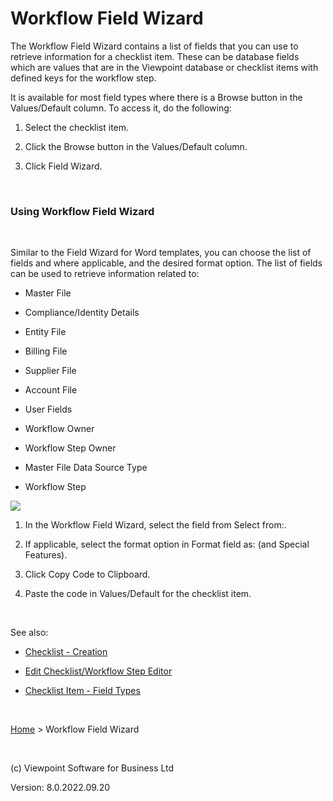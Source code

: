 



# Workflow Field Wizard
The Workflow Field Wizard contains a list of fields that you can use 
 to retrieve information for a checklist item. These can be database fields 
 which are values that are in the Viewpoint database or checklist items 
 with defined keys for the workflow step.

It is available for most field types where there is a Browse button 
 in the Values/Default column. To access it, do the following:

	

1. Select the checklist item.

	

1. Click the Browse button in the Values/Default column.

	

1. Click Field Wizard.

&nbsp;
### Using Workflow Field Wizard
&nbsp;

Similar to the Field Wizard for Word templates, you can choose the list 
 of fields and where applicable, and the desired format option. The list 
 of fields can be used to retrieve information related to:

	

- Master File

	

- Compliance/Identity Details

	

- Entity File

	

- Billing File

	

- Supplier File

	

- Account File

	

- User Fields

	

- Workflow Owner

	

- Workflow Step Owner

	

- Master File Data Source Type

	

- Workflow Step

![](../image320.gif)

	

1. In the Workflow Field Wizard, select the field from Select from:.

	

1. If applicable, select the format option in Format field as: 
    	 (and Special Features).

	

1. Click Copy Code to Clipboard.

	

1. Paste the code in Values/Default for the checklist item.

&nbsp;

See also:

	

- [Checklist 
    	 - Creation](file:///c:/temp/0457b882-c844-4314-8878-ce1a9c2207bd/Configuration/Checklist_Workflow_Step_Creation.htm)

	

- [Edit 
    	 Checklist/Workflow Step Editor](file:///c:/temp/0457b882-c844-4314-8878-ce1a9c2207bd/Configuration/Edit_Checklist_Workflow_Step_Editor.htm)

	

- [Checklist 
    	 Item - Field Types](file:///c:/temp/0457b882-c844-4314-8878-ce1a9c2207bd/Configuration/Checklist_Item_-_Field_Types.htm)

&nbsp;

[Home](file:///c:/temp/0457b882-c844-4314-8878-ce1a9c2207bd/input/Copyright_Notice.htm) &gt; Workflow Field Wizard

&nbsp;

(c) Viewpoint Software for 
 Business Ltd

Version: 8.0.2022.09.20



